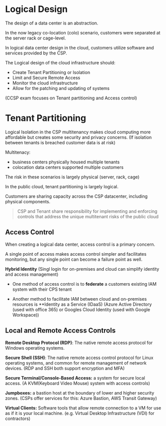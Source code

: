 # Logical Design

The design of a data center is an abstraction.

In the now legacy co-location (colo) scenario, customers were separated at the server rack or cage-level.

In logical data center design in the cloud, customers utilize software and services provided by the CSP. 

The Logical design of the cloud infrastructure should:

- Create Tenant Partitioning or Isolation
- Limit and Secure Remote Access
- Monitor the cloud infrastructure
- Allow for the patching and updating of systems

(CCSP exam focuses on Tenant partitioning and Access control)

# Tenant Partitioning

Logical Isolation in the CSP multitenancy makes cloud computing more affordable but creates some security and privacy concerns.
(If isolation between tenants is breached customer data is at risk)

Multitenacy:
- business centers physically housed multiple tenants
- colocation data centers supported multiple customers

The risk in these scenarios is largely physical (server, rack, cage)

In the public cloud, tenant partitioning is largely logical. 

Customers are sharing capacity across the CSP datacenter, including physical components. 

> CSP and Tenant share responsibility for implementing and enforcing controls that address the unique multitenant risks of the public cloud

## Access Control

When creating a logical data center, access control is a primary concern.

A single point of access makes access control simpler and facilitates monitoring, but any single point can become a failure point as well. 

**Hybrid Identity** (Singl login for on-premises and cloud can simplify identity and access management)

- One method of access control is to **federate** a customers existing IAM system with their CPS tenant

- Another method to facilitate IAM between cloud and on-premises resources is **Identity as a Service (IDaaS)
(Azure Active Directory (used with office 365) or Googles Cloud Identity (used with Google Workspace))

## Local and Remote Access Controls

**Remote Desktop Protocol (RDP)**: The native remote access protocol for Windows operating systems.

**Secure Shell (SSH)**: The native remote access control protocol for Linux operating systems, and common for remote management of network devices. 
(RDP and SSH both support encryption and MFA)

**Secure Terminal/Console-Based Access:** a system for secure local access. (A KVM(Keyboard Video Mouse) system with access controls)

**Jumpboxes:** a bastion host at the boundary of lower and higher security zones. (CSPs offer services for this: Azure Bastion, AWS Transit Gateway)

**Virtual Clients:** Software tools that allow remote connection to a VM for use as if it is your local machine. (e.g. Virtual Desktop Infrastructure (VDI) for contractors)

